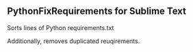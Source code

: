 ## PythonFixRequirements for Sublime Text

Sorts lines of Python requirements.txt

Additionally, removes duplicated reuqirements.

